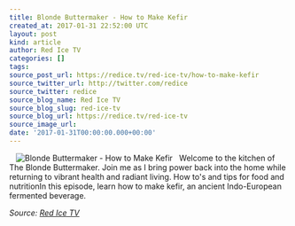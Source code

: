 ```yaml
---
title: Blonde Buttermaker - How to Make Kefir
created_at: 2017-01-31 22:52:00 UTC
layout: post
kind: article
author: Red Ice TV
categories: []
tags: 
source_post_url: https://redice.tv/red-ice-tv/how-to-make-kefir
source_twitter_url: http://twitter.com/redice
source_twitter: redice
source_blog_name: Red Ice TV
source_blog_slug: red-ice-tv
source_blog_url: https://redice.tv/red-ice-tv
source_image_url: 
date: '2017-01-31T00:00:00.000+00:00'
---
```

<img align="left" hspace="12" alt="Blonde Buttermaker - How to Make Kefir" src="https://rdice.net/a/c/t/17/BBM-ep1-kefir.9cd7b47f.jpg"> Welcome to the kitchen of The Blonde Buttermaker. Join me as I bring power back into the home while returning to vibrant health and radiant living. How to's and tips for food and nutritionIn this episode, learn how to make kefir, an ancient Indo-European fermented beverage.<div class="">
    <i>Source: <a href="https://redice.tv/red-ice-tv">Red Ice TV</a></i>
</div>
